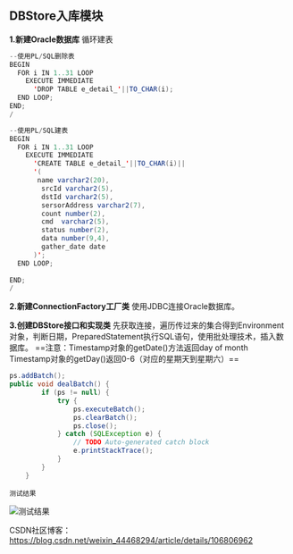 ﻿## DBStore入库模块
**1.新建Oracle数据库**
循环建表

```java
--使用PL/SQL删除表
BEGIN
  FOR i IN 1..31 LOOP
    EXECUTE IMMEDIATE
      'DROP TABLE e_detail_'||TO_CHAR(i);
  END LOOP;
END;
/

--使用PL/SQL建表
BEGIN
  FOR i IN 1..31 LOOP
    EXECUTE IMMEDIATE
      'CREATE TABLE e_detail_'||TO_CHAR(i)||
      '(
       name varchar2(20),
		srcId varchar2(5),
		dstId varchar2(5),
		sersorAddress varchar2(7),
		count number(2),
		cmd  varchar2(5),
		status number(2),
		data number(9,4),
		gather_date date
      )';
  END LOOP;
  
END;
/
```
**2.新建ConnectionFactory工厂类**
使用JDBC连接Oracle数据库。

**3.创建DBStore接口和实现类**
先获取连接，遍历传过来的集合得到Environment对象，判断日期，PreparedStatement执行SQL语句，使用批处理技术，插入数据库。
==注意：Timestamp对象的getDate()方法返回day of month
		Timestamp对象的getDay()返回0-6（对应的星期天到星期六）==
```java
ps.addBatch();
public void dealBatch() {
		if (ps != null) {
			try {
				ps.executeBatch();
				ps.clearBatch();
				ps.close();
			} catch (SQLException e) {
				// TODO Auto-generated catch block
				e.printStackTrace();
			}
		}
	}
```

	测试结果
![测试结果](https://img-blog.csdnimg.cn/20200617144837875.png?x-oss-process=image/watermark,type_ZmFuZ3poZW5naGVpdGk,shadow_10,text_aHR0cHM6Ly9ibG9nLmNzZG4ubmV0L3dlaXhpbl80NDQ2ODI5NA==,size_16,color_FFFFFF,t_70)

CSDN社区博客：https://blog.csdn.net/weixin_44468294/article/details/106806962
